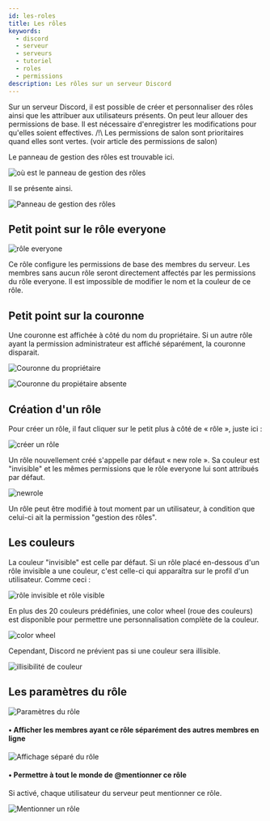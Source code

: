 ```yaml
---
id: les-roles
title: Les rôles
keywords:
  - discord
  - serveur
  - serveurs
  - tutoriel
  - roles
  - permissions
description: Les rôles sur un serveur Discord
---
```


Sur un serveur Discord, il est possible de créer et personnaliser des rôles ainsi que les attribuer aux utilisateurs présents.
On peut leur allouer des permissions de base.
Il est nécessaire d'enregistrer les modifications pour qu'elles soient effectives.
/!\ Les permissions de salon sont prioritaires quand elles sont vertes. (voir article des permissions de salon)

Le panneau de gestion des rôles est trouvable ici.

![où est le panneau de gestion des rôles](https://i.discord.fr/YHf.png)

Il se présente ainsi.

![Panneau de gestion des rôles](https://i.discord.fr/2xX.png)


## Petit point sur le rôle everyone

![rôle everyone](https://i.discord.fr/HVd.png)

Ce rôle configure les permissions de base des membres du serveur. Les membres sans aucun rôle seront directement affectés par les permissions du rôle everyone. Il est impossible de modifier le nom et la couleur de ce rôle.


## Petit point sur la couronne

Une couronne est affichée à côté du nom du propriétaire.
Si un autre rôle ayant la permission administrateur est affiché séparément, la couronne disparait.

![Couronne du propriétaire](https://i.discord.fr/lfu.png)

![Couronne du propiétaire absente](https://i.discord.fr/QPv.png)

## Création d'un rôle
Pour créer un rôle, il faut cliquer sur le petit plus à côté de « rôle », juste ici :

![créer un rôle](https://i.discord.fr/jT9.png)

Un rôle nouvellement créé s'appelle par défaut « new role ». Sa couleur est "invisible" et les mêmes permissions que le rôle everyone lui sont attribués par défaut.

![newrole](https://i.discord.fr/RxL.png)

Un rôle peut être modifié à tout moment par un utilisateur, à condition que celui-ci ait la permission "gestion des rôles".


## Les couleurs
La couleur "invisible" est celle par défaut. Si un rôle placé en-dessous d'un rôle invisible a une couleur, c'est celle-ci qui apparaîtra sur le profil d'un utilisateur. Comme ceci :

![rôle invisible et rôle visible](https://i.discord.fr/EQ0.png)

En plus des 20 couleurs prédéfinies, une color wheel (roue des couleurs) est disponible pour permettre une personnalisation complète de la couleur.

![color wheel](https://i.discord.fr/GSS.png)

Cependant, Discord ne prévient pas si une couleur sera illisible.

![illisibilité de couleur](https://i.discord.fr/tHr.png)


## Les paramètres du rôle

![Paramètres du rôle](https://i.discord.fr/jvn.png)

#### • Afficher les membres ayant ce rôle séparément des autres membres en ligne

![Affichage séparé du rôle](https://i.discord.fr/mpw.png)

#### • Permettre à tout le monde de @mentionner ce rôle
Si activé, chaque utilisateur du serveur peut mentionner ce rôle.

![Mentionner un rôle](https://i.discord.fr/iRI.png)
